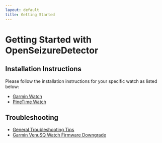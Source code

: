 ```yaml
---
layout: default
title: Getting Started
---
```


# Getting Started with OpenSeizureDetector

## Installation Instructions
Please follow the installation instructions for your specific watch as listed below:

  * [Garmin Watch](https://www.openseizuredetector.org.uk/?page_id=1894)
  * [PineTime Watch](pine-time-installation.html)

## Troubleshooting
  * [General Troubleshooting Tips](https://www.openseizuredetector.org.uk/?page_id=1324#Troubleshooting)
  * [Garmin VenuSQ Watch Firmware Downgrade](garmin_venusq_downgrade.html)

